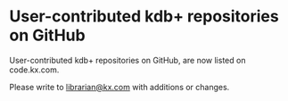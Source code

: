 User-contributed kdb+ repositories on GitHub
============================================

User-contributed kdb+ repositories on GitHub, 
are now listed on code.kx.com. 

Please write to [librarian@kx.com](mailto:librarian@kx.com) with additions or changes. 
